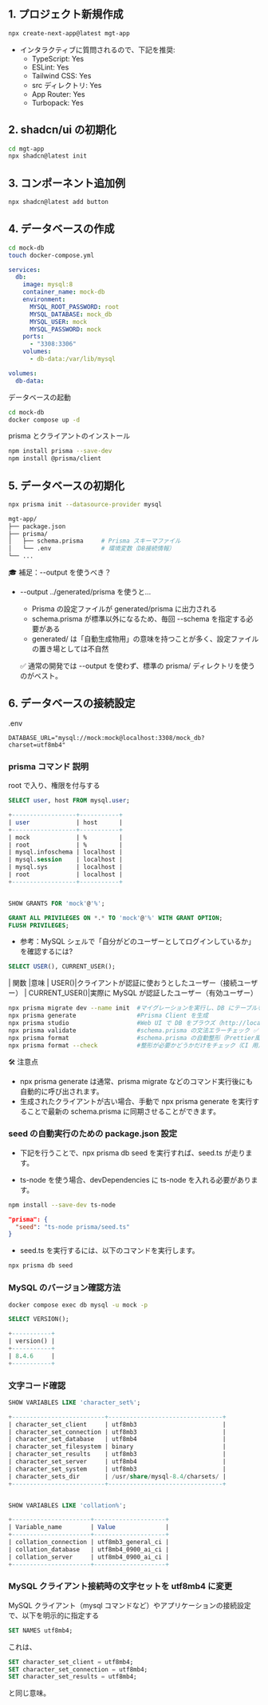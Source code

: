 ## 1. プロジェクト新規作成

```sh
npx create-next-app@latest mgt-app
```

- インタラクティブに質問されるので、下記を推奨:
  - TypeScript: Yes
  - ESLint: Yes
  - Tailwind CSS: Yes
  - src ディレクトリ: Yes
  - App Router: Yes
  - Turbopack: Yes

## 2. shadcn/ui の初期化

```sh
cd mgt-app
npx shadcn@latest init
```

## 3. コンポーネント追加例

```sh
npx shadcn@latest add button
```

## 4. データベースの作成

```bash
cd mock-db
touch docker-compose.yml
```

```yaml
services:
  db:
    image: mysql:8
    container_name: mock-db
    environment:
      MYSQL_ROOT_PASSWORD: root
      MYSQL_DATABASE: mock_db
      MYSQL_USER: mock
      MYSQL_PASSWORD: mock
    ports:
      - "3308:3306"
    volumes:
      - db-data:/var/lib/mysql

volumes:
  db-data:
```

データベースの起動

```sh
cd mock-db
docker compose up -d
```

prisma とクライアントのインストール

```sh
npm install prisma --save-dev
npm install @prisma/client
```

## 5. データベースの初期化

```sh
npx prisma init --datasource-provider mysql
```

```bash
mgt-app/
├── package.json
├── prisma/
│   ├── schema.prisma     # Prisma スキーマファイル
│   └── .env              # 環境変数（DB接続情報）
└── ...
```

🎓 補足：--output を使うべき？

- --output ../generated/prisma を使うと...

  - Prisma の設定ファイルが generated/prisma に出力される
  - schema.prisma が標準以外になるため、毎回 --schema を指定する必要がある
  - generated/ は「自動生成物用」の意味を持つことが多く、設定ファイルの置き場としては不自然

  ✅ 通常の開発では --output を使わず、標準の prisma/ ディレクトリを使うのがベスト。

## 6. データベースの接続設定

.env

```env
DATABASE_URL="mysql://mock:mock@localhost:3308/mock_db?charset=utf8mb4"
```

### prisma コマンド 説明

root で入り、権限を付与する

```sql
SELECT user, host FROM mysql.user;

+------------------+-----------+
| user             | host      |
+------------------+-----------+
| mock             | %         |
| root             | %         |
| mysql.infoschema | localhost |
| mysql.session    | localhost |
| mysql.sys        | localhost |
| root             | localhost |
+------------------+-----------+


SHOW GRANTS FOR 'mock'@'%';

GRANT ALL PRIVILEGES ON *.* TO 'mock'@'%' WITH GRANT OPTION;
FLUSH PRIVILEGES;
```

- 参考：MySQL シェルで「自分がどのユーザーとしてログインしているか」を確認するには?

```sql
SELECT USER(), CURRENT_USER();
```

| 関数 |意味
| USER()|クライアントが認証に使おうとしたユーザー（接続ユーザー）
| CURRENT_USER()|実際に MySQL が認証したユーザー（有効ユーザー）

```bash
npx prisma migrate dev --name init  #マイグレーションを実行し、DB にテーブルを作成
npx prisma generate                 #Prisma Client を生成
npx prisma studio                   #Web UI で DB をブラウズ（http://localhost:5555）
npx prisma validate                 #schema.prisma の文法エラーチェック ✅
npx prisma format                   #schema.prisma の自動整形（Prettier風）
npx prisma format --check           #整形が必要かどうかだけをチェック（CI 用）
```

🛠️ 注意点

- npx prisma generate は通常、prisma migrate などのコマンド実行後にも自動的に呼び出されます。
- 生成されたクライアントが古い場合、手動で npx prisma generate を実行することで最新の schema.prisma に同期させることができます。

### seed の自動実行のための package.json 設定

- 下記を行うことで、npx prisma db seed を実行すれば、seed.ts が走ります。

- ts-node を使う場合、devDependencies に ts-node を入れる必要があります。

```bash
npm install --save-dev ts-node
```

```json
"prisma": {
  "seed": "ts-node prisma/seed.ts"
}
```

- seed.ts を実行するには、以下のコマンドを実行します。

```bash
npx prisma db seed
```

### MySQL のバージョン確認方法

```bash
docker compose exec db mysql -u mock -p
```

```sql
SELECT VERSION();

+-----------+
| version() |
+-----------+
| 8.4.6     |
+-----------+
```

### 文字コード確認

```sql
SHOW VARIABLES LIKE 'character_set%';

+--------------------------+--------------------------------+
| character_set_client     | utf8mb3                        |
| character_set_connection | utf8mb3                        |
| character_set_database   | utf8mb4                        |
| character_set_filesystem | binary                         |
| character_set_results    | utf8mb3                        |
| character_set_server     | utf8mb4                        |
| character_set_system     | utf8mb3                        |
| character_sets_dir       | /usr/share/mysql-8.4/charsets/ |
+--------------------------+--------------------------------+


SHOW VARIABLES LIKE 'collation%';

+----------------------+--------------------+
| Variable_name        | Value              |
+----------------------+--------------------+
| collation_connection | utf8mb3_general_ci |
| collation_database   | utf8mb4_0900_ai_ci |
| collation_server     | utf8mb4_0900_ai_ci |
+----------------------+--------------------+
```

### MySQL クライアント接続時の文字セットを utf8mb4 に変更

MySQL クライアント（mysql コマンドなど）やアプリケーションの接続設定で、以下を明示的に指定する

```sql
SET NAMES utf8mb4;
```

これは、

```sql
SET character_set_client = utf8mb4;
SET character_set_connection = utf8mb4;
SET character_set_results = utf8mb4;
```

と同じ意味。
